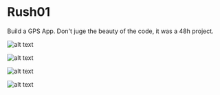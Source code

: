 # Rush01

Build a GPS App.
Don't juge the beauty of the code, it was a 48h project. 

![alt text](https://github.com/mdubus/piscine-swift/blob/master/images/rush00-geolocation.png)

![alt text](https://github.com/mdubus/piscine-swift/blob/master/images/rush-00-itinerary-search.png)

![alt text](https://github.com/mdubus/piscine-swift/blob/master/images/rush00-itinerary-car.png)

![alt text](https://github.com/mdubus/piscine-swift/blob/master/images/rush00-itinerary-walking.png)
